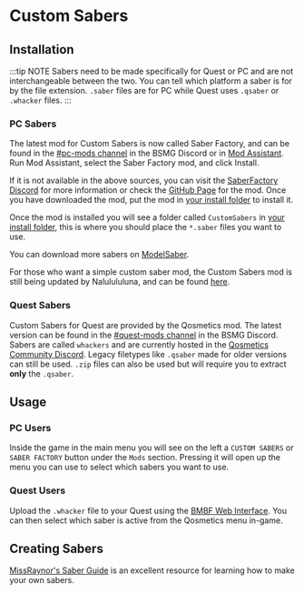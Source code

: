# Custom Sabers

## Installation
:::tip NOTE
Sabers need to be made specifically for Quest or PC and are not interchangeable between the two. You can tell which platform
a saber is for by the file extension. `.saber` files are for PC while Quest uses `.qsaber` or `.whacker` files.
:::

### PC Sabers
The latest mod for Custom Sabers is now called Saber Factory,
and can be found in the [#pc-mods channel](https://discord.gg/beatsabermods) in the BSMG Discord
or in [Mod Assistant](https://github.com/Assistant/ModAssistant). Run Mod Assistant, select the Saber
Factory mod, and click Install.

If it is not available in the above sources, you can visit the [SaberFactory Discord](https://discord.gg/PjD7WcChH3) for
more information or check the [GitHub Page](https://github.com/ToniMacaroni/SaberFactory/releases) for the mod.
Once you have downloaded the mod, put the mod in [your install folder](/faq/install-folder.md) to install it.

Once the mod is installed you will see a folder called `CustomSabers`
in [your install folder](/faq/install-folder.md), this is where you should place the `*.saber` files you want to use.

You can download more sabers on [ModelSaber](https://modelsaber.com/Sabers/).

For those who want a simple custom saber mod, the Custom Sabers mod is still being updated by Nalulululuna, and can be
found [here](https://twitter.com/nalulululuna/status/1493263219485405184).

### Quest Sabers
Custom Sabers for Quest are provided by the Qosmetics mod. The latest version can be found in the
[#quest-mods channel](https://discord.gg/beatsabermods) in the BSMG Discord. Sabers are called `whackers` and are currently
hosted in the [Qosmetics Community Discord](https://discord.gg/qosmetics). Legacy filetypes like `.qsaber` made for older
versions can still be used. `.zip` files can also be used but will require you to extract **only** the `.qsaber`.

## Usage

### PC Users
Inside the game in the main menu you will see on the left a `CUSTOM SABERS` or `SABER FACTORY` button under the `Mods` section.
Pressing it will open up the menu you can use to select which sabers you want to use.

### Quest Users
Upload the `.whacker` file to your Quest using the [BMBF Web Interface](/quest-modding.md#installing-mods).
You can then select which saber is active from the Qosmetics menu in-game.

## Creating Sabers
[MissRaynor's Saber Guide](./sabers-guide.md) is an excellent resource for learning how to make your own sabers.
